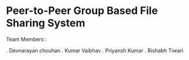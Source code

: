 # **Peer-to-Peer Group Based File Sharing System**

Team Members :

. Devnarayan chouhan
. Kumar Vaibhav
. Priyansh Kumar
. Rishabh Tiwari
